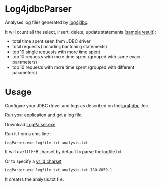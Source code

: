 # Log4jdbcParser

Analyses log files generated by [log4jdbc](https://code.google.com/p/log4jdbc-log4j2).

It will count all the select, insert, delete, update statements ([sample result](sample.txt)):

* total time spent seen from JDBC driver
* total requests (including bactching statements)
* top 10 single requests with more time spent
* top 10 requests with more time spent (grouped with same exact parameters)
* top 10 requests with more time spent (grouped with different parameters)

# Usage

Configure your JDBC driver and logs as described on the [log4jdbc](https://code.google.com/p/log4jdbc-log4j2) doc.

Run your application and get a log file.

Download [LogParser.exe](https://github.com/tyrcho/Log4jdbcParser/releases/latest)

Run it from a cmd line : 
```
LogParser.exe logfile.txt analysis.txt
```
It will use UTF-8 charset by default to parse the logfile.txt


Or to specify a [valid charset](http://docs.oracle.com/javase/7/docs/api/java/nio/charset/Charset.html)
```
LogParser.exe logfile.txt analysis.txt ISO-8859-1
```

It creates the analysis.txt file.
